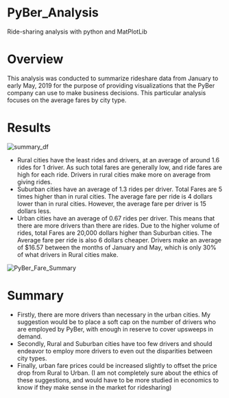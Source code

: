 # PyBer_Analysis
Ride-sharing analysis with python and MatPlotLib

# Overview
This analysis was conducted to summarize rideshare data from January to early May, 2019 for the purpose of providing visualizations that the PyBer company can use to make business decisions. This particular analysis focuses on the average fares by city type.
# Results
![summary_df](https://user-images.githubusercontent.com/100614266/175840643-733403ea-43b7-4d14-8df5-575d0da2806d.png)

- Rural cities have the least rides and drivers, at an average of around 1.6 rides for 1 driver. As such total fares are generally low, and ride fares are high for each ride. Drivers in rural cities make more on average from giving rides.
- Suburban cities have an average of 1.3 rides per driver. Total Fares are 5 times higher than in rural cities. The average fare per ride is 4 dollars lower than in rural cities. However, the average fare per driver is 15 dollars less. 
- Urban cities have an average of 0.67 rides per driver. This means that there are more drivers than there are rides. Due to the higher volume of rides, total Fares are 20,000 dollars higher than Suburban cities. The Average fare per ride is also 6 dollars cheaper. Drivers make an average of $16.57 between the months of January and May, which is only 30% of what drivers in Rural cities make.

![PyBer_Fare_Summary](https://user-images.githubusercontent.com/100614266/175840653-42bae41b-bbbe-4039-bd1a-53a62d984e99.png)

# Summary
- Firstly, there are more drivers than necessary in the urban cities. My suggestion would be to place a soft cap on the number of drivers who are employed by PyBer, with enough in reserve to cover upsweeps in demand. 
- Secondly, Rural and Suburban cities have too few drivers and should endeavor to employ more drivers to even out the disparities between city types. 
- Finally, urban fare prices could be increased slightly to offset the price drop from Rural to Urban.
(I am not completely sure about the ethics of these suggestions, and would have to be more studied in economics to know if they make sense in the market for ridesharing)
